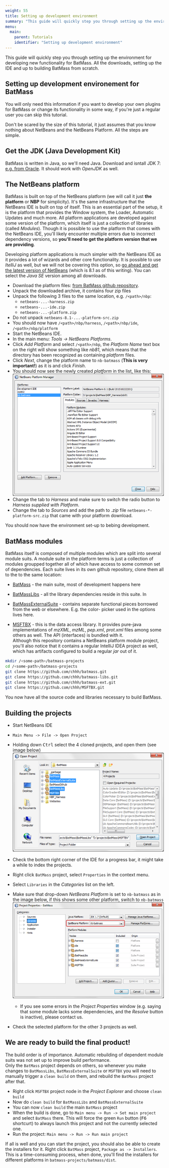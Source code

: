 ```yaml
---
weight: 55
title: Setting up development environment
summary: "This guide will quickly step you through setting up the environment for developing new functionality for BatMass. All the downloads, setting up the IDE and up to building BatMass from scratch."
menu:
  main:
    parent: Tutorials
    identifier: "Setting up development environment"
---
```


This guide will quickly step you through setting up the environment for developing new functionality for BatMass. All the downloads, setting up the IDE and up to building BatMass from scratch.

## Setting up development environement for BatMass
You will only need this information if you want to develop your own plugins
for BatMass or change its functionality in some way, if you're just a regular
user you can skip this tutorial.

Don't be scared by the size of this tutorial, it just assumes that you know
nothing about NetBeans and the NetBeans Platform. All the steps are simple.


## Get the JDK (Java Development Kit)
BatMass is written in Java, so we'll need Java. Download and isntall JDK 7:
[e.g. from Oracle](http://www.oracle.com/technetwork/java/javase/downloads/jdk7-downloads-1880260.html).
It should work with _OpenJDK_ as well.

## The NetBeans platform
BatMass is built on top of the NetBeans platform (we will call it just __the
platform__ or __NBP__ for simplicity). It's the same infrastructure  that the NetBeans IDE
is built on top of itself. This is an essential part of the setup, it is the
platform that provides the Window system, the Loader, Automatic Updates and much more.
All platform applications are developed against some version of the platform,
which itself is just a collection of libraries (called _Modules_). Though it is
possible to use the platform that comes with the NetBeans IDE, you'll likely
encounter multiple errors due to incorrect dependency versions, so __you'll need
to get the platform version that we are providing__.  

Developing platform applications is much simpler with the NetBeans IDE as it
provides a lot of wizards and other core functionality. It is possible to use
_ItelliJ_ as well, but we will not be covering this option, so [go ahead and get
the latest version of NetBeans](https://netbeans.org/downloads/) (which is 8.1
as of this writing). You can select the _Java SE_ version among all downloads.

* Download the platform files: [from BatMass github repository](https://github.com/chhh/batmass/releases/download/v.0.1.0/nb81-batmass.zip).
* Unpack the downloaded archive, it contains four zip files
* Unpack the following 3 files to the same location, e.g. `/<path>/nbp`:
  * `netbeans-...-harness.zip`
  * `netbeans-...-ide.zip`
  * `netbeans-...-platform.zip`
* Do not unpack `netbeans-8.1-...-platform-src.zip`
* You should now have `/<path>/nbp/harness`, `/<path>/nbp/ide`,
`/<path>/nbp/platform`
* Start the NetBeans IDE.
* In the main menu: _Tools -> NetBeans Platforms_.
* Click _Add Platform_ and select `/<path>/nbp`, the _Platform Name_ text box
on the right will show something like _nb81_, which means that the directory
has been recognized as containing _platform_ files.
* Click _Next_, change the platform name to `nb-batmass` (__This is very
  important!__) as it is and click _Finish_.
* You should now see the newly created _platform_ in the list, like this:  
![NetBeans platform added](/images/setting-up-development-environment/nb-platform-created.png)
* Change the tab to _Harness_ and make sure to switch the radio button to
_Harness supplied with Platform_.
* Change the tab to _Sources_ and add the path to _.zip_ file
`netbeans-*-platform-src.zip` that came with your platform download.

You should now have the environment set-up to bebing development.

## BatMass modules

BatMass itself is composed of multiple modules which are split into several
module suits. A module suite in the platform terms is just a collection of
modules groupped together all of which have access to some common set of
dependencies. Each suite lives in its own github repository, clone them all to
the to the same location:

* [BatMass](https://github.com/chhh/batmass) - the main suite, most of
development happens here

* [BatMassLibs](https://github.com/chhh/batmass-libs) - all the library
dependencies reside in this suite. In

* [BatMassExternalSuite](https://github.com/chhh/batmass-ext) - contains
separate functional pieces borrowed from the web or elsewhere. E.g. the color-
picker used in the options lives here.

* [MSFTBX](https://github.com/chhh/MSFTBX) - this is the data access library.
It provides pure-java implementations of _mzXML_, _mzML_, _pep.xml_, _prot.xml_
files among some others as well. The API (interfaces) is bundled with it.  
Although this repository contains a NetBeans platform module project, you'll
also notice that it contains a regular IntelliJ IDEA project as well, which
has artifacts configured to build a regular _jar_ out of it.

```bash
mkdir /<some-path>/batmass-projects
cd /<some-path>/batmass-projects
git clone https://github.com/chhh/batmass.git
git clone https://github.com/chhh/batmass-libs.git
git clone https://github.com/chhh/batmass-ext.git
git clone https://github.com/chhh/MSFTBX.git
```
You now have all the source code and libraries necessary to build BatMass.

## Building the projects
* Start NetBeans IDE
* `Main Menu -> File -> Open Project`
* Holding down <kbd>Ctrl</kbd> select the 4 cloned projects, and open them (see
image below)
![Open Cloned Projects](/images/setting-up-development-environment/netbeans-opening-projects.png)  
* Check the bottom right corner of the IDE for a progress bar, it might take a
while to index the projects.
* Right click `BatMass` project, select `Properties` in the context menu.
* Select `Libraries` in the _Categories_ list on the left.
* Make sure that drop-down _NetBeans Platform_ is set to `nb-batmass` as in
the image below, if this shows some other platform, switch to `nb-batmass`  
![Make sure opened projects are set to use the provided platform](/images/setting-up-development-environment/netbeans-project-batmass-check-library-settings.png)
  * If you see some errors in the _Project Properties_ window (e.g. saying that
    some module lacks some dependencies, and the _Resolve_ button is inactive),
    please contact us.

* Check the selected platform for the other 3 projects as well.

## We are ready to build the final product!
The build order is of importance. Automatic rebuilding of dependent module suits
was not set up to improve build performance.  
Only the `BatMass` project depends on others, so whenever you make changes to
`BatMassLibs`, `BatMassExternalSuite` or `MSFTBX` you will need to manually
trigger a `clean build` on them, and rebuild the `BatMass` project  after that.

* Right click `MSFTBX` project node in the _Project Explorer_ and choose `clean
build`
* Now do `clean build` for `BatMassLibs` and `BatMassExternalSuite`
* You can now `clean build` the main `BatMass` project
* When the build is done, go to `Main menu -> Run -> Set main project` and
select `BatMass` there. This will force the green `Run` button (<kbd>F6</kbd>
shortcurt) to always launch this project and not the currently selected one.
* Run the project: `Main menu -> Run -> Run main project`

If all is well and you can start the project, you should also be able to
create the installers for it. Right click `BatMass` project, `Package as ->
Installers`. This is a time-consuming process, when done, you'll find the
installers for different platforms in `batmass-projects/batmass/dist`.
